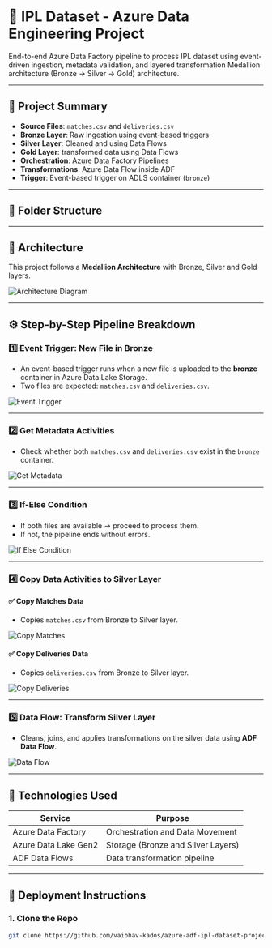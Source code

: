 # 🏏 IPL Dataset - Azure Data Engineering Project

End-to-end Azure Data Factory pipeline to process IPL dataset using event-driven ingestion, metadata validation, and layered transformation Medallion architecture (Bronze → Silver -> Gold) architecture.

---

## 📌 Project Summary

- **Source Files**: `matches.csv` and `deliveries.csv`
- **Bronze Layer**: Raw ingestion using event-based triggers
- **Silver Layer**: Cleaned and using Data Flows
- **Gold Layer**: transformed data using Data Flows
- **Orchestration**: Azure Data Factory Pipelines
- **Transformations**: Azure Data Flow inside ADF
- **Trigger**: Event-based trigger on ADLS container (`bronze`)

---

## 📁 Folder Structure



---

## 🧠 Architecture

This project follows a **Medallion Architecture** with Bronze, Silver and Gold layers.

![Architecture Diagram](architecture/adf_pipeline_architecture.png)

---

## ⚙️ Step-by-Step Pipeline Breakdown

### 1️⃣ **Event Trigger: New File in Bronze**

- An event-based trigger runs when a new file is uploaded to the **bronze** container in Azure Data Lake Storage.
- Two files are expected: `matches.csv` and `deliveries.csv`.

![Event Trigger](Screenshots/storage_event_trigger.png)

---

### 2️⃣ **Get Metadata Activities**

- Check whether both `matches.csv` and `deliveries.csv` exist in the `bronze` container.

![Get Metadata](Screenshots/get_metadata_activity.png)

---

### 3️⃣ **If-Else Condition**

- If both files are available → proceed to process them.
- If not, the pipeline ends without errors.

![If Else Condition](Screenshots/if_else_condition.png)

---

### 4️⃣ **Copy Data Activities to Silver Layer**

#### ✅ Copy Matches Data

- Copies `matches.csv` from Bronze to Silver layer.

![Copy Matches](Screenshots/copy_activity_matches.png)

#### ✅ Copy Deliveries Data

- Copies `deliveries.csv` from Bronze to Silver layer.

![Copy Deliveries](Screenshots/copy_activity_deliveries.png)

---

### 5️⃣ **Data Flow: Transform Silver Layer**

- Cleans, joins, and applies transformations on the silver data using **ADF Data Flow**.

![Data Flow](Screenshots/dataflow_screenshot.png)

---

## 🧪 Technologies Used

| Service              | Purpose                             |
|----------------------|-------------------------------------|
| Azure Data Factory   | Orchestration and Data Movement     |
| Azure Data Lake Gen2 | Storage (Bronze and Silver Layers)  |
| ADF Data Flows       | Data transformation pipeline        |

---

## 🚀 Deployment Instructions

### 1. **Clone the Repo**
```bash
git clone https://github.com/vaibhav-kados/azure-adf-ipl-dataset-project.git

